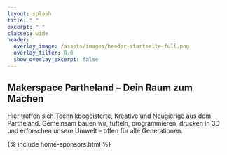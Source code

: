 ```yaml
---
layout: splash
title: " "
excerpt: " "
classes: wide
header:
  overlay_image: /assets/images/header-startseite-full.png
  overlay_filter: 0.0
  show_overlay_excerpt: false
---
```

## Makerspace Partheland – Dein Raum zum Machen
Hier treffen sich Technikbegeisterte, Kreative und Neugierige aus dem Partheland. Gemeinsam bauen wir, tüfteln, programmieren, drucken in 3D und erforschen unsere Umwelt – offen für alle Generationen.

{% include home-sponsors.html %}